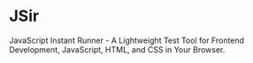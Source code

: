 # JSir
JavaScript Instant Runner - A  Lightweight Test Tool for Frontend Development, JavaScript, HTML, and CSS in Your Browser.
